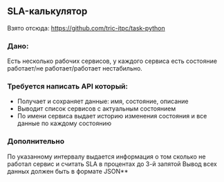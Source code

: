 ## SLA-калькулятор
Взято отсюда: https://github.com/tric-itpc/task-python

### Дано:
Есть несколько рабочих сервисов, у каждого сервиса есть состояние работает/не работает/работает нестабильно.

### Требуется написать API который:

* Получает и сохраняет данные: имя, состояние, описание
* Выводит список сервисов с актуальным состоянием
* По имени сервиса выдает историю изменения состояния и все данные по каждому состоянию

### Дополнительно

По указанному интервалу выдается информация о том сколько не работал сервис и считать SLA в процентах до 3-й запятой
Вывод всех данных должен быть в формате JSON**